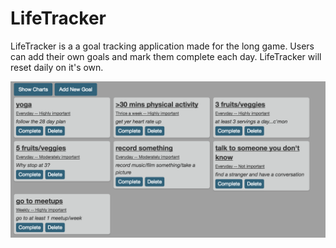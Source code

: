 # LifeTracker

LifeTracker is a a goal tracking application made for the long game. Users can add their own goals and mark them complete each day. LifeTracker will reset daily on it's own.

![alt tag](https://github.com/markeasterling/life-tracker/blob/master/img/goalsnonecomplete.png)
